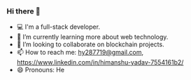 ### Hi there 👋

<!--
**himanu/himanu** is a ✨ _special_ ✨ repository because its `README.md` (this file) appears on your GitHub profile.

Here are some ideas to get you started:

- 🔭 I’m currently working on ...
- 🌱 I’m currently learning ...
- 👯 I’m looking to collaborate on ...
- 🤔 I’m looking for help with ...
- 💬 Ask me about ...
- 📫 How to reach me: ...
- 😄 Pronouns: ...
- ⚡ Fun fact: ...
-->
- :computer: I'm a full-stack developer. 
- 🌱 I’m currently learning more about web technology.
- 👯 I’m looking to collaborate on blockchain projects.
- 📫 How to reach me: hy287719@gmail.com, https://www.linkedin.com/in/himanshu-yadav-7554161b2/
- 😄 Pronouns: He

